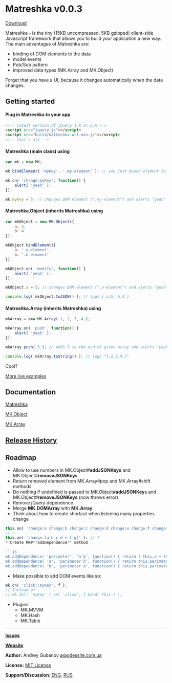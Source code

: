 # Matreshka v0.0.3

[Download](https://github.com/finom/matreshka/releases)

Matreshka - is the tiny (15KB uncompressed, 5KB gzipped) client-side Javascript framework that allows you to build your application a new way. The main advantages of Matreshka are:
* binding of DOM elements to the data
* model events
* Pub/Sub pattern
* improved data types (MK.Array and MK.Object)

Forget that you have a UI, because it changes automatically when the data changes.

## Getting started
#### Plug in Matreshka to your app

```html
<!-- Latest version of jQuery 1.X or 2.X -->
<script src="jquery.js"></script>
<script src="build/matreshka.all.min.js"></script>
<!-- that's all -->
```

#### Matreshka (main class) using

```js
var mk = new MK;

mk.bindElement( 'myKey', '.my-element' ); // you just bound element to your key "myKey"

mk.on( 'change:myKey', function() {
	alert( 'yeah' );
});

mk.myKey = 5; // changes DOM element (".my-element") and alerts "yeah"
```

#### Matreshka.Object (inherits Matreshka) using

```js
var mkObject = new MK.Object({
	a: 3,
	b: 4
});

mkObject.bindElement({
	a: '.a-element',
	b: '.b-element'
});

mkObject.on( 'modify', function() {
	alert( 'yeah' );
});

mkObject.a = 5; // changes DOM element (".a-element") and alerts "yeah"

console.log( mkObject.toJSON() ); // logs { a:5, b:4 }
```

#### Matreshka.Array (inherits Matreshka) using
```js
mkArray = new MK.Array( 1, 2, 3, 4 );

mkArray.on( 'push', function() {
	alert( 'yeah' );
});

mkArray.push( 5 ); // adds 5 to the end of given array and alerts "yeah"

console.log( mkArray.toString() ); // logs "1,2,3,4,5"
```

Cool?

[More live examples](http://finom.github.io/matreshka/examples/)

## Documentation
[Matreshka](http://finom.github.io/matreshka/docs/Matreshka.html)

[MK.Object](http://finom.github.io/matreshka/docs/Matreshka.Object.html)

[MK.Array](http://finom.github.io/matreshka/docs/Matreshka.Array.html)

## [Release History](https://github.com/finom/matreshka/releases)


## Roadmap
* Allow to use numbers in MK.Object#**addJSONKeys** and MK.Object#**removeJSONKeys**
* Return removed element from MK.Array#pop and MK.Array#shift methods
* Do nothing if undefined is passed to MK.Object#**addJSONKey**s and MK.Object#**removeJSONKeys** (now throws error)
* Remove jQuery dependence
* Merge **MK.DOMArray** with **MK.Array**
* Think about how to create shortcut when listening many properties change
```js
this.on( 'change:a change:b change:c change:d change:e change:f change:g' );
// →
this.on( 'change:[a b c d e f g]' ); // ?
* Create MK#**addDependence** method

```js
mk.addDependence( 'perimeter', 'a b', function() { return ( this.a + this.b ) * 2} );
mk.addDependence( 'a', 'perimeter b', function() { return this.perimeter/2 - this.b } );
mk.addDependence( 'b', 'perimeter a', function() { return this.perimeter/2 - this.a } );
```

* Make possible to add DOM events like so:

```js
mk.on( 'click::myKey', f );
// Instead of
// mk.$el( 'myKey' ).on( 'click', f.bind( this ) );
```

* Plugins
	* MK.MVVM
	* MK.Hash
	* MK.Table


------------------------------------

[**Issues**](https://github.com/finom/matreshka/issues)

[**Website**](http://finom.github.io/matreshka/)

**Author:** Andrey Gubanov <a@odessite.com.ua>

**License:** [MIT License](https://raw.github.com/finom/matreshka/master/LICENSE)

**Support/Discussion**: [ENG](https://groups.google.com/forum/#!forum/matreshkajs), [RUS](https://groups.google.com/forum/#!forum/matreshkajs-rus)








